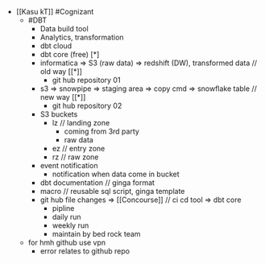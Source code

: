 - [[Kasu kT]] #Cognizant
	- #DBT
		- Data build tool
		- Analytics, transformation
		- dbt cloud
		- dbt core (free) [*]
		- informatica => S3 (raw data) => redshift (DW), transformed data // old way [[*]]
			- git hub repository 01
		- s3 => snowpipe => staging area => copy cmd => snowflake table // new way [[*]]
			- git hub repository 02
		- S3 buckets
			- lz // landing zone
				- coming from 3rd party
				- raw data
			- ez // entry zone
			- rz // raw zone
		- event notification
			- notification when data come in bucket
		- dbt documentation // ginga format
		- macro // reusable sql script, ginga template
		- git hub file changes => [[Concourse]] // ci cd tool => dbt core
			- pipline
			- daily run
			- weekly run
			- maintain by bed rock team
	- for hmh github use vpn
		- error relates to github repo